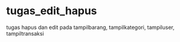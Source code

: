 # tugas_edit_hapus
tugas hapus dan edit pada tampilbarang, tampilkategori, tampiluser, tampiltransaksi
